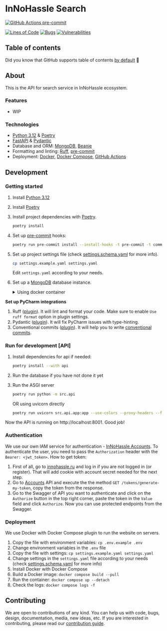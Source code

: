 # InNoHassle Search

[![GitHub Actions pre-commit](https://img.shields.io/github/actions/workflow/status/one-zero-eight/search/pre-commit.yaml?label=pre-commit)](https://github.com/one-zero-eight/search/actions)

[![Lines of Code](https://sonarcloud.io/api/project_badges/measure?project=one-zero-eight_search&metric=ncloc)](https://sonarcloud.io/summary/new_code?id=one-zero-eight_search)
[![Bugs](https://sonarcloud.io/api/project_badges/measure?project=one-zero-eight_search&metric=bugs)](https://sonarcloud.io/summary/new_code?id=one-zero-eight_search)
[![Vulnerabilities](https://sonarcloud.io/api/project_badges/measure?project=one-zero-eight_search&metric=vulnerabilities)](https://sonarcloud.io/summary/new_code?id=one-zero-eight_search)

## Table of contents

Did you know that GitHub supports table of
contents [by default](https://github.blog/changelog/2021-04-13-table-of-contents-support-in-markdown-files/) 🤔

## About

This is the API for search service in InNoHassle ecosystem.

### Features

- WIP

### Technologies

- [Python 3.12](https://www.python.org/downloads/) & [Poetry](https://python-poetry.org/docs/)
- [FastAPI](https://fastapi.tiangolo.com/) & [Pydantic](https://docs.pydantic.dev/latest/)
- Database and ORM: [MongoDB](https://www.mongodb.com/), [Beanie](https://beanie-odm.dev/)
- Formatting and linting: [Ruff](https://docs.astral.sh/ruff/), [pre-commit](https://pre-commit.com/)
- Deployment: [Docker](https://www.docker.com/), [Docker Compose](https://docs.docker.com/compose/),
  [GitHub Actions](https://github.com/features/actions)

## Development

### Getting started

1. Install [Python 3.12](https://www.python.org/downloads/)
2. Install [Poetry](https://python-poetry.org/docs/)
3. Install project dependencies with [Poetry](https://python-poetry.org/docs/cli/#options-2).
   ```bash
   poetry install
   ```
4. Set up [pre-commit](https://pre-commit.com/) hooks:

   ```bash
   poetry run pre-commit install --install-hooks -t pre-commit -t commit-msg
   ```
5. Set up project settings file (check [settings.schema.yaml](../InNoHassle-Search/settings.schema.yaml) for more info).
   ```bash
   cp settings.example.yaml settings.yaml
   ```
   Edit `settings.yaml` according to your needs.
6. Set up a [MongoDB](https://www.mongodb.com/) database instance.
   <details>
    <summary>Using docker container</summary>

    - Set up database settings for [docker-compose](https://docs.docker.com/compose/) container
      in `.env` file:х
      ```bash
      cp .env.example .env
      ```
    - Run the database instance:
      ```bash
      docker compose up -d db
      ```

    - Make sure to set up the actual database connection in `settings.yaml`.
   </details>

**Set up PyCharm integrations**

1. Ruff ([plugin](https://plugins.jetbrains.com/plugin/20574-ruff)).
   It will lint and format your code.
   Make sure to enable `Use ruff format` option in plugin settings.
2. Pydantic ([plugin](https://plugins.jetbrains.com/plugin/12861-pydantic)).
   It will fix PyCharm issues with
   type-hinting.
3. Conventional commits ([plugin](https://plugins.jetbrains.com/plugin/13389-conventional-commit)).
   It will help you
   to write [conventional commits](https://www.conventionalcommits.org/en/v1.0.0/).

### Run for development [API]

1. Install dependencies for api if needed:
   ```bash
   poetry install --with api
   ```
2. Run the database if you have not done it yet

3. Run the ASGI server
   ```bash
   poetry run python -m src.api
   ```
   OR using uvicorn directly
   ```bash
   poetry run uvicorn src.api.app:app --use-colors --proxy-headers --forwarded-allow-ips=* --port=8001
   ```

Now the API is running on http://localhost:8001. Good job!

### Authentication

We use our own IAM service for
authentication - [InNoHassle Accounts](https://github.com/one-zero-eight/InNoHassle-Accounts).
To authenticate the user, you need to pass the `Authorization` header with the `Bearer: <jwt_token>`.
How to get token:

1. First of all, go to [innohassle.ru](https://innohassle.ru) and log in if you are not logged in (or register). That
   will add cookie with
   account secret needed for the next step.
2. Go to [Accounts](https://api.innohassle.ru/accounts/v0/docs#/Tokens/tokens_generate_my_token) API and execute the
   the method `GET /tokens/generate-my-token`, copy the token from the response.
3. Go to the Swagger of API you want to authenticate and click on the `Authorize` button in the top right corner, paste
   the token
   in the `Value` field and click `Authorize`. Now you can use protected endpoints from the Swagger.

### Deployment

We use Docker with Docker Compose plugin to run the website on servers.

1. Copy the file with environment variables: `cp .env.example .env`
2. Change environment variables in the `.env` file
3. Copy the file with settings: `cp settings.example.yaml settings.yaml`
4. Change settings in the `settings.yaml` file according to your needs
   (check [settings.schema.yaml](../InNoHassle-Search/settings.schema.yaml) for more info)
5. Install Docker with Docker Compose
6. Build a Docker image: `docker compose build --pull`
7. Run the container: `docker compose up --detach`
8. Check the logs: `docker compose logs -f`

## Contributing

We are open to contributions of any kind.
You can help us with code, bugs, design, documentation, media, new ideas, etc.
If you are interested in contributing, please read
our [contribution guide](https://github.com/one-zero-eight/.github/blob/main/CONTRIBUTING.md).
